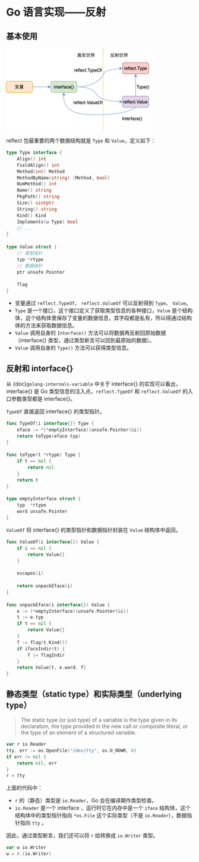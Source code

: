 # Go 语言实现——反射

## 基本使用

![](images/golang-reflection.png)

reflect 包最重要的两个数据结构就是 `Type` 和 `Value`，定义如下：

```go
type Type interface {
    Align() int
    FieldAlign() int
    Method(int) Method
    MethodByName(string) (Method, bool)
    NumMethod() int
    Name() string
    PkgPath() string
    Size() uintptr
    String() string
    Kind() Kind
    Implements(u Type) bool
    // ...
}

type Value struct {
    // 类型指针
    typ *rtype
    // 数据指针
    ptr unsafe.Pointer

    flag
}
```

- 变量通过 `reflect.TypeOf`、 `reflect.ValueOf` 可以反射得到 `Type`、 `Value`。
- `Type` 是一个接口，这个接口定义了获取类型信息的各种接口，`Value` 是个结构体，这个结构体里保存了变量的数据信息，其字段都是私有，所以得通过结构体的方法来获取数据信息。
- `Value` 调用自身的 `Interface()` 方法可以将数据再反射回原始数据（interface{} 类型，通过类型断言可以回到最原始的数据）。
- `Value` 调用自身的 `Type()` 方法可以获得类型信息。

## 反射和 interface{}

从 {doc}`golang-internals-variable` 中关于 interface{} 的实现可以看出，interface{} 是 Go 类型信息的注入点，`reflect.TypeOf` 和 `reflect.ValueOf` 的入口参数类型都是 interface{}。

`TypeOf` 直接返回 interface{} 的类型指针。

```go
func TypeOf(i interface{}) Type {
    eface := *(*emptyInterface)(unsafe.Pointer(&i))
    return toType(eface.typ)
}

func toType(t *rtype) Type {
    if t == nil {
        return nil
    }
    return t
}

type emptyInterface struct {
    typ  *rtype
    word unsafe.Pointer
}
```

`ValueOf` 将 interface{} 的类型指针和数据指针封装在 `Value` 结构体中返回。

```go
func ValueOf(i interface{}) Value {
    if i == nil {
        return Value{}
    }

    escapes(i)

    return unpackEface(i)
}

func unpackEface(i interface{}) Value {
    e := (*emptyInterface)(unsafe.Pointer(&i))
    t := e.typ
    if t == nil {
        return Value{}
    }
    f := flag(t.Kind())
    if ifaceIndir(t) {
        f |= flagIndir
    }
    return Value{t, e.word, f}
}
```

## 静态类型（static type）和实际类型（underlying type）

> The static type (or just type) of a variable is the type given in its declaration, the type provided in the new call or composite literal, or the type of an element of a structured variable.

```go
var r io.Reader
tty, err := os.OpenFile("/dev/tty", os.O_RDWR, 0)
if err != nil {
    return nil, err
}
r = tty
```

上面的代码中：

- `r` 的（静态）类型是 `io.Reader`，Go 会在编译期作类型检查。
- `io.Reader` 是一个 interface ，运行时它在内存中是一个 `iface` 结构体，这个结构体中的类型指针指向 `*os.File` 这个实际类型（不是 `io.Reader`），数据指针指向 `tty` 。

因此，通过类型断言，我们还可以将 `r` 给转换成 `io.Writer` 类型。

```go
var w io.Writer
w = r.(io.Writer)
```